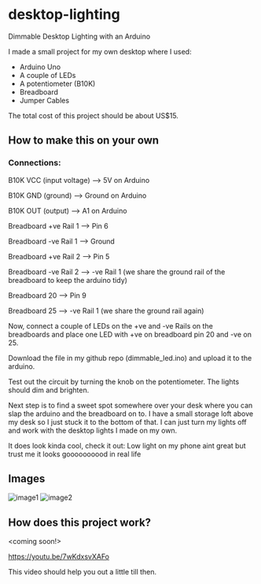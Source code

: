 # desktop-lighting
Dimmable Desktop Lighting with an Arduino

I made a small project for my own desktop where I used:
- Arduino Uno 
- A couple of LEDs
- A potentiometer (B10K)
- Breadboard
- Jumper Cables

The total cost of this project should be about US$15.

## How to make this on your own
### Connections:

B10K VCC (input voltage) --> 5V on Arduino

B10K GND (ground)        --> Ground on Arduino

B10K OUT (output)        --> A1 on Arduino

Breadboard +ve Rail 1 --> Pin 6 

Breadboard -ve Rail 1 --> Ground

Breadboard +ve Rail 2 --> Pin 5

Breadboard -ve Rail 2 --> -ve Rail 1 (we share the ground rail of the breadboard to keep the arduino tidy)

Breadboard 20 --> Pin 9

Breadboard 25 --> -ve Rail 1 (we share the ground rail again)

Now, connect a couple of LEDs on the +ve and -ve Rails on the breadboards and place one LED with +ve on breadboard pin 20 and -ve on 25.

Download the file in my github repo (dimmable_led.ino) and upload it to the arduino.

Test out the circuit by turning the knob on the potentiometer. The lights should dim and brighten.

Next step is to find a sweet spot somewhere over your desk where you can slap the arduino and the breadboard on to.
I have a small storage loft above my desk so I just stuck it to the bottom of that. I can just turn my lights off and work
with the desktop lights I made on my own.

It does look kinda cool, check it out:
Low light on my phone aint great but trust me it looks goooooooood in real life

## Images
![image1](https://github.com/AiryAir/desktop-lighting/blob/main/images/image1.jpg)
![image2](https://github.com/AiryAir/desktop-lighting/blob/main/images/image2.jpg)

## How does this project work?
<coming soon!>

https://youtu.be/7wKdxsvXAFo

This video should help you out a little till then.
